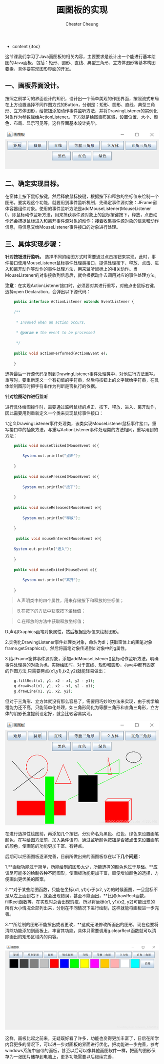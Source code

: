 ﻿---
layout: post
title:  "画图板的实现"
categories: Java
tags:  Java
author: Chester Cheung
---

* content
{:toc}


这节课我们学习了Java画图板的相关内容，主要要求是设计出一个能进行基本绘图的Java画板，包括：矩形、圆形、直线、典型三角形、立方体图形等基本构图要素，具体要实现图形界面的开发。



## 一、画板界面设计。

按照之前学习的界面设计的知识，设计出一个简单美观的作图界面，按照流式布局在上方设置选择不同作图方式的Button，分别是：矩形、圆形、直线、典型三角形、立方体图形，给按钮添加动作事件监听方法，并将DrawingListener的实例化对象作为参数赋给ActionListener。下方就是绘图画布区域，设置位置、大小、颜色、布局、显示可见等，这样界面基本设计完毕。

![界面设计](photos/2.jpg)








## 二、确定实现目标。

在窗体上按下鼠标按键，然后释放鼠标按键，根据按下和释放的坐标值来绘制一个图形。要实现这个功能，就要用到事件监听机制，先确定事件源对象：JFrame窗体容器组件对象。使用的事件监听方法是addMouseListener(MouseListener I)，即鼠标动作监听方法，用来捕获事件源对象上的鼠标按键按下，释放，点击动作还会捕捉鼠标进入和离开事件源对象的动作；接着收集事件源对象的信息和动作信息，将信息交给MouseListener事件接口的对象进行处理。



## 三、具体实现步骤：



**针对按钮进行监听。**
选择不同的绘图方式时需要通过点击按钮来实现，此时，事件接口使用MouseListener鼠标事件处理类接口，提供处理按下、释放、点击、进入和离开动作等动作的事件处理方法，用来监听鼠标上的相关动作。当MouseListener的对象接收到信息后，就会根据动作去调用对应的事件处理方法。


**注意**：在实现ActionListener接口时，必须要对其进行重写，对他点击鼠标右键，选择open Declaration，会弹出以下源代码：

```php
	public interface ActionListener extends EventListener {

	/**

	 * Invoked when an action occurs.

	 * @param e the event to be processed

	 */

	public void actionPerformed(ActionEvent e);

	}
```

选择最后一行源代码复制到DrawingListener事件处理类中，对他进行方法重写。重写时，要重新定义一个有初值的字符串，然后将按钮上的文字赋给字符串，在具体绘制图形时把字符串作为判断是否执行的依据。


**针对绘图动作进行监听**

进行具体绘图操作时，需要通过监听鼠标的点击、按下、释放、进入、离开动作，因此需要用到重新定义一个类来实现鼠标事件接口：



1.定义DrawingListener事件处理类，该类实现MouseListener鼠标事件接口，重写接口中的抽象方法，与重写ActionListener事件处理类的方法相同，重写用到的方法：
	
```php
	public void mouseClicked(MouseEvent e){

		System.out.println("点击");

	}
	
	public void mousePressed(MouseEvent e){

		System.out.println("按下");
	
	}
	
	public void mouseReleased(MouseEvent e){
		
		System.out.println("释放");

	}

	 public void mouseEntered(MouseEvent e){
	
	System.out.println("进入");

	}
	 
	public void mouseExited(MouseEvent e){

	 	System.out.println("离开");

	}
```

> A.声明类中的四个属性，用来存储按下和释放的坐标值；

> B.在按下的方法中获取按下坐标值；

> C.在释放的方法中获取释放坐标值；

D.声明Graphics画笔对象属性，然后根据坐标值来绘制图形。



2.实例化DrawingListener事件处理类对象，命名为dl；获取窗体上的画笔对象frame.getGraphics()，然后将画笔对象传递到dl对象中的g属性。



3.给JFrame窗体事件源对象，添加addMouseListener()鼠标动作监听方法，明确事件处理类的对象为dl。实际绘图时，对于直线、矩形和圆形，Java中都有固定的作图方法,只需要两点(x1,y1),(x2,y2)就能轻易做出：
	
```php
	g.fillRect(x1, y1, x2 - x1, y2 - y1);
	g.drawOval(x1, y1, x2 - x1, y2 - y1);
	g.drawLine(x1, y1, x2, y2);
```

但对于三角形、立方体就没有那么容易了，需要用巧妙的方法来实现，由于初学编程能力还不高，只能简单化处理，如三角形简化为等腰三角形和直角三角形，立方体的阴影长度提前设定好，就会比较容易实现。

![效果](photos/3.jpg)

在进行选择性绘图前，再添加几个按钮，分别命名为黑色、红色、绿色来设置画笔颜色，在写绘图方法前，加入条件语句，通过监听颜色按钮是否被点击来设置画笔的颜色，使画笔的功能更加丰富、有特点。



后期可以把画图板逐渐完善，目前所做出来的画图板存在以下**几个问题**：



1.**画板功能过于简单，所能绘制的图形太少，所能选择的颜色也过于基础。**应该尽可能多的绘制各种不同图形，使画板功能更加丰富，顺便增加颜色的选择，方便画出更优美的图案。



2.**对于某些绘图函数，只能在坐标(x1, y1)小于(x2, y2)的时候画图，一旦鼠标不是从左上画到右下，就会出现错误，甚至不能画出，**比如drawRect函数，fillRect函数等，在实现时总会出现瑕疵，所以将坐标(x1, y1)(x2, y2)可能出现的所有大小情况全部列出来，分别在不同情况下进行绘制，这样就能将画板进一步完善。



3.**所绘制的图形不能擦出或者更改，**这就无法修改所画出的图形，现在也要将清除功能添加到画板上，丰富其功能，具体只需要调用g.clearRect函数就可以清除画出的矩形区域内的内容。

![效果](photos/4.jpg)

这样，画板比起之前来，无疑既好看了许多，功能也变得更加丰富了，日后在所学内容更多的情况下，可以进一步对画板的界面进行优化，把功能进一步完善，参考windows系统中自带的画板，甚至以后可以像其他画图软件一样，把画的图形保存为一张图片储存到电脑上，更多功能需要以后继续完善…